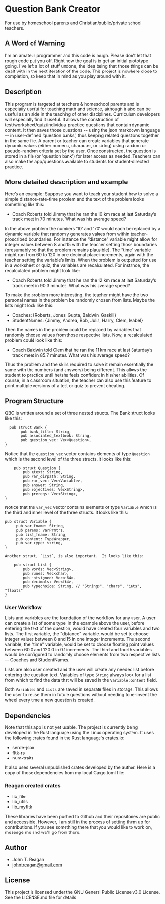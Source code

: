 # Question Bank Creator

For use by homeschool parents and Christian/public/private school teachers.

## A Word of Warning

I'm an amateur programmer and this code is rough.  Please don't let that rough code put you off.  Right now the goal is to get an initial prototype going.  I've left a lot of stuff undone, the idea being that those things can be dealt with in the next iteration of the code.  This project is nowhere close to completion, so keep that in mind as you play around with it.

## Description

This program is targeted at teachers & homeschool parents and is especially useful for teaching math and science, although it also can be useful as an aide in the teaching of other disciplines.  Curriculum developers will especially find it useful.  It allows the construction of test/worksheet/quiz/individual practice questions that contain dynamic content.  It then saves those questions -- using the json markdown language -- in user-defined ‘question banks’, thus keeping related questions together in the same file.  A parent or teacher can create variables that generate dynamic values (either numeric, character, or string) using random or pseudo-random criteria set by the user.  Once constructed, the question is stored in a file (or 'question bank') for later access as needed.  Teachers can also make the app/questions available to students for student-directed practice.

## More detailed description and example

Here’s an example:  Suppose you want to teach your student how to solve a simple distance-rate-time problem and the text of the problem looks something like this:

   * Coach Roberts told Jimmy that he ran the 10 km race at last Saturday’s track meet in 70 minutes.  What was his average speed?

In the above problem the numbers ‘10’ and ‘70’ would each be replaced by a dynamic variable that randomly generates values from within teacher-proscribed boundaries.  For instance the “distance” variable might allow for integer values between 8 and 15 with the teacher setting those boundaries (presumably so that the problem remains plausible).  The “time” variable might run from 60 to 120 in one decimal place increments, again with the teacher setting the variable’s limits.  When the problem is outputted for use in a worksheet or quiz, the variables are recalculated.  For instance, the recalculated problem might look like:

   * Coach Roberts told Jimmy that he ran the 12 km race at last Saturday’s track meet in 90.3 minutes.  What was his average speed?

To make the problem more interesting, the teacher might have the two personal names in the problem be randomly chosen from lists.  Maybe the lists might look like this:

   * Coaches:  {Roberts, Jones, Gupta, Baldwin, Gaskill}
   * StudentNames:  {Jimmy, Andrea, Bob, Julia, Harry, Clem, Mabel}

Then the names in the problem could be replaced by variables that randomly choose values from those respective lists.  Now, a recalculated problem could look like this:

   * Coach Baldwin told Clem that he ran the 11 km race at last Saturday’s track meet in 85.7 minutes.  What was his average speed?

Thus the problem and the skills required to solve it remain essentially the same with the numbers (and answers) being different.  This allows the student to practice until he/she feels confident in his/her abilities.  Of course, in a classroom situation, the teacher can also use this feature to print multiple versions of a test or quiz to prevent cheating.

## Program Structure

QBC is written around a set of three nested structs.  The Bank struct looks like this:
    
      pub struct Bank {
           pub bank_title: String,   
           pub associated_textbook: String,   
           pub question_vec: Vec<Question>,
    }
    
Notice that the `question_vec` vector contains elements of type `Question` which is the second level of the three structs.  It looks like this:
    
        pub struct Question {
            pub qtext: String,
            pub var_dirpath: String,
            pub var_vec: Vec<Variable>,
            pub answer: String,
            pub objectives: Vec<String>,
            pub prereqs: Vec<String>,
    }
    
Notice that the `var_vec` vector contains elements of type `Variable` which is the third and inner level of the three structs.  It looks like this:

    pub struct Variable {
         pub var_fname: String,
         pub params: VarPrmtrs,
         pub list_fname: String,
         pub content: TypeWrapper,
         pub var_type: String,
    }

    Another struct, `List`, is also important.  It looks like this:
    
        pub struct List {
            pub words: Vec<String>,
            pub runes: Vec<char>,
            pub intsigned: Vec<i64>,
            pub decimals: Vec<f64>,
            pub typechoice: String, // "Strings", "chars", "ints", "floats"
    }

### User Workflow

Lists and variables are the foundation of the workflow for any user.  A user can create a list of some type.  In the example above the user, before entering the text of the question, would have created four variables and two lists.  The first variable, the "distance" variable, would be set to choose integer values between 8 and 15 in one integer increments.  The second variable, the "time" variable, would be set to choose floating point values between 60.0 and 120.0 in 0.1 increments.  The third and fourth variables would be configured to randomly choose elements from two respective lists -- Coaches and StudentNames.

Lists are also user created and the user will create any needed list before entering the question text.   Variables of type `String` always look for a list from which to find the data that will be saved in the `Variable:content` field.

Both `Variables` and `Lists` are saved in separate files in storage.  This allows the user to reuse them in future questions without needing to re-invent the wheel every time a new question is created.

## Dependencies

Note that this app is not yet usable.  The project is currently being developed in the Rust language using the Linux operating system.  It uses the following crates found in the Rust language's crates.io:
   
   * serde-json
   * fltk-rs
   * num-traits
   
It also uses several unpublished crates developed by the author.  Here is a copy of those dependencies from my local Cargo.toml file:

### Reagan created crates

   * lib_file 
   * lib_utils 
   * lib_myfltk

These libraries have been pushed to Github and their repositories are public and accessible.  However, I am still in the process of setting them up for contributions.  If you see something there that you would like to work on, message me and we'll go from there.

## Author
   * John T. Reagan
   * johntreagan@gmail.com

## License

This project is licensed under the GNU General Public License v3.0 License.  See the LICENSE.md file for details

























